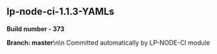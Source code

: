 ## lp-node-ci-1.1.3-YAMLs

**Build number - 373**

**Branch: master**\n\n Committed automatically by LP-NODE-CI module